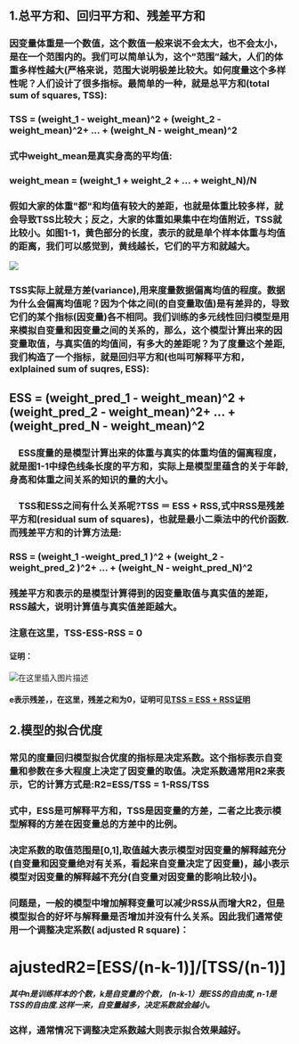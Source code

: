 ## 1.总平方和、回归平方和、残差平方和
### 因变量体重是一个数值，这个数值一般来说不会太大，也不会太小，是在一个范围内的。我们可以简单认为，这个"范围”越大，人们的体重多样性越大(严格来说，范围大说明极差比较大。如何度量这个多样性呢？人们设计了很多指标。最简单的一种，就是总平方和(total sum of squares, TSS):
### TSS = (weight_1 - weight_mean)^2 + (weight_2 - weight_mean)^2+ ... + (weight_N - weight_mean)^2
### 式中weight_mean是真实身高的平均值:
### weight_mean = (weight_1 + weight_2 + ... + weight_N)/N

### 假如大家的体重"都"和均值有较大的差距，也就是体重比较多样，就会导致TSS比较大；反之，大家的体重如果集中在均值附近，TSS就比较小。如图1-1，黄色部分的长度，表示的就是单个样本体重与均值的距离，我们可以感觉到，黄线越长，它们的平方和就越大。
![](https://pic4.zhimg.com/v2-72c3fd4a51bbd7fb5000c91e9727f62b_r.jpg)
### TSS实际上就是方差(variance),用来度量数据偏离均值的程度。数据为什么会偏离均值呢？因为个体之间(的自变量取值)是有差异的，导致它们的某个指标(因变量)各不相同。我们训练的多元线性回归模型是用来模拟自变量和因变量之间的关系的，那么，这个模型计算出来的因变量取值，与真实值的均值间，有多大的差距呢？为了度量这个差距,我们构造了一个指标，就是回归平方和(也叫可解释平方和，exlplained sum of suqres, ESS):

## ESS = (weight_pred_1 - weight_mean)^2 + (weight_pred_2 - weight_mean)^2+ ... + (weight_pred_N - weight_mean)^2

### 　ESS度量的是模型计算出来的体重与真实的体重均值的偏离程度，就是图1-1中绿色线条长度的平方和，实际上是模型里蕴含的关于年龄,身高和体重之间关系的知识的量的大小。

### 　TSS和ESS之间有什么关系呢?TSS ＝ ESS + RSS,式中RSS是残差平方和(residual sum of squares)，也就是最小二乘法中的代价函数.而残差平方和的计算方法是:

### RSS = (weight_1 -weight_pred_1 )^2 + (weight_2 - weight_pred_2 )^2+ ... + (weight_N - weight_pred_N)^2

### 残差平方和表示的是模型计算得到的因变量取值与真实值的差距，RSS越大，说明计算值与真实值差距越大。
### 注意在这里，TSS-ESS-RSS = 0
#### 证明：
![在这里插入图片描述](https://img-blog.csdnimg.cn/20190510105705855.png?x-oss-process=image/watermark,type_ZmFuZ3poZW5naGVpdGk,shadow_10,text_aHR0cHM6Ly9ibG9nLmNzZG4ubmV0L1dwcm9mZXNzb3I=,size_16,color_FFFFFF,t_70)
#### e表示残差，，在这里，残差之和为0，证明可见[TSS = ESS + RSS证明](https://blog.csdn.net/Jesszen/article/details/80989714)
## 2.模型的拟合优度
### 常见的度量回归模型拟合优度的指标是决定系数。这个指标表示自变量和参数在多大程度上决定了因变量的取值。决定系数通常用R2来表示，它的计算方式是:R2=ESS/TSS = 1-RSS/TSS
### 式中，ESS是可解释平方和，TSS是因变量的方差，二者之比表示模型解释的方差在因变量总的方差中的比例。
### 决定系数的取值范围是[0,1],取值越大表示模型对因变量的解释越充分(自变量和因变量绝对有关系，看起来自变量决定了因变量)，越小表示模型对因变量的解释越不充分(自变量对因变量的影响比较小)。
### 问题是，一般的模型中增加解释变量可以减少RSS从而增大R2，但是模型拟合的好坏与解释量是否增加并没有什么关系。因此我们通常使用一个调整决定系数( adjusted R square)：
#                 ajustedR2=[ESS/(n-k-1)]/[TSS/(n-1)]
##### 其中n是训练样本的个数，k是自变量的个数， (n-k-1）是ESS的自由度, n-1是TSS的自由度.这样一来，自变量越多，决定系数就会越小。
### 这样，通常情况下调整决定系数越大则表示拟合效果越好。